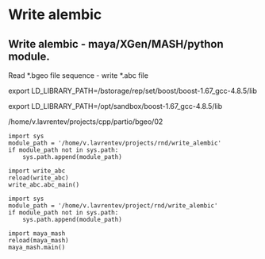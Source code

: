 Write alembic
=================

Write alembic - maya/XGen/MASH/python module.
---------------------

Read *.bgeo file sequence - write *.abc file

export LD_LIBRARY_PATH=/bstorage/rep/set/boost/boost-1.67_gcc-4.8.5/lib

export LD_LIBRARY_PATH=/opt/sandbox/boost-1.67_gcc-4.8.5/lib

/home/v.lavrentev/projects/cpp/partio/bgeo/02


	import sys
	module_path = '/home/v.lavrentev/projects/rnd/write_alembic'
	if module_path not in sys.path:
	    sys.path.append(module_path)
	    
	import write_abc
	reload(write_abc)
	write_abc.abc_main()

	import sys
	module_path = '/home/v.lavrentev/project/rnd/write_alembic'
	if module_path not in sys.path:
		sys.path.append(module_path)
		
	import maya_mash
	reload(maya_mash)
	maya_mash.main()
